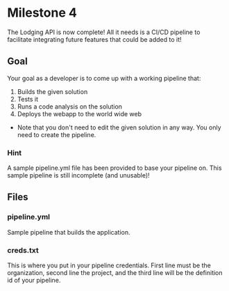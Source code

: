 # Milestone 4
The Lodging API is now complete! All it needs is a CI/CD pipeline to facilitate integrating future features that could be added to it!

## Goal
Your goal as a developer is to come up with a working pipeline that:
1. Builds the given solution
2. Tests it
3. Runs a code analysis on the solution
4. Deploys the webapp to the world wide web

* Note that you don't need to edit the given solution in any way. You only need to create the pipeline.

### Hint
A sample pipeline.yml file has been provided to base your pipeline on. This sample pipeline is still incomplete (and unusable)!

## Files
### pipeline.yml
Sample pipeline that builds the application. 

### creds.txt
This is where you put in your pipeline credentials. First line must be the organization, second line the project, and the third line will be the definition id of your pipeline.
